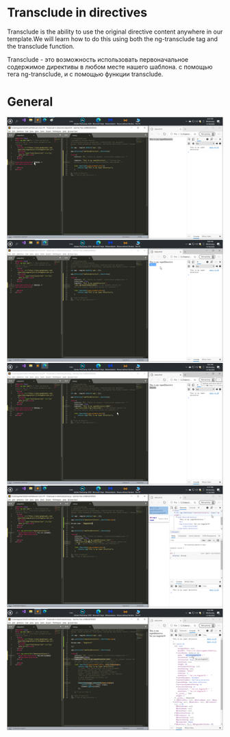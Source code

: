 # Transclude in directives
  
Transclude is the ability to use the original directive content anywhere
in our template.We will learn how to do this 
using both the ng-transclude tag and the transclude function.

Transclude - это возможность использовать первоначальное
содержимое директивы в любом месте нашего шаблона.
с помощью тега ng-transclude,
и с помощью функции transclude.

# General

![Test Image 3](img/1.png)
![Test Image 3](img/2.png)
![Test Image 3](img/3.png)
![Test Image 3](img/4.png)
![Test Image 3](img/5.png)


